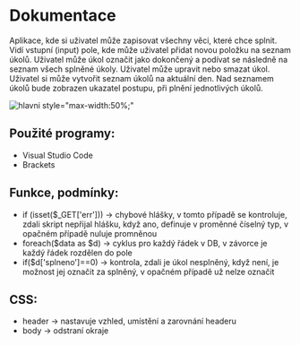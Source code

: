 # Dokumentace
Aplikace, kde si uživatel může zapisovat všechny věci, které chce splnit. Vidí vstupní (input) pole, kde může uživatel přidat novou položku na seznam úkolů. Uživatel může úkol označit jako dokončený a podívat se následně na seznam všech splněné úkoly. Uživatel může upravit nebo smazat úkol. Uživatel si může vytvořit seznam úkolů na aktuální den. Nad seznamem úkolů bude zobrazen ukazatel postupu, při plnění jednotlivých úkolů.

![hlavni](https://user-images.githubusercontent.com/72737069/114013251-a0195400-9867-11eb-96eb-5d7883b1e43e.png) style="max-width:50%;"

## Použité programy: 
- Visual Studio Code
- Brackets

## Funkce, podmínky:
- if (isset($_GET['err']))  -> chybové hlášky, v tomto případě se kontroluje, zdali skript nepřijal hlášku, když ano, definuje v proměnné číselný typ, v opačném případě nuluje promněnou
- foreach($data as $d)  -> cyklus pro každý řádek v DB, v závorce je každý řádek rozdělen do pole
- if($d['splneno']==0) ->  kontrola, zdali je úkol nesplněný, když není, je možnost jej označit za splněný, v opačném případě už nelze označit

## CSS: 
- header -> nastavuje vzhled, umístění a zarovnání headeru
- body -> odstraní okraje 




